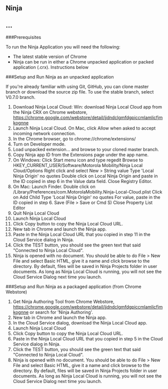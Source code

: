 ## Ninja

...
--------

###Prerequisites

To run the Ninja Application you will need the following:

-   The latest stable version of Chrome
-   Ninja can be run in either a Chrome unpacked application or packed application (.crx). Instructions below

###Setup and Run Ninja as an unpacked application

If you're already familiar with using Git, GitHub, you can clone master branch or download the source zip file.  To use the stable branch, select V0.7.0 branch.

1.  Download Ninja Local Cloud: Win: download Ninja Local Cloud app from the Ninja CRX on Chrome webstore, https://chrome.google.com/webstore/detail/jjdndclgmfdgpiccmlamlicfjmkognne
2.  Launch Ninja Local Cloud.  On Mac, click Allow when asked to accept incoming network connection.
3.  In the Chrome browser, go to chrome://chrome/extensions/
4.  Turn on Developer mode.
5.  Load unpacked extension... and browse to your cloned master branch.
6.  Copy Ninja app ID from the Extensions page under the app name.
7. On Windows:
    Click Start menu icon and type regedit
    Browse to HKEY_CURRENT_USER/Software/Motorola Mobility/Ninja Local Cloud/Options
    Right click and select New > String value
    Type 'Local Ninja Origin' no quotes 
    Double click on Local Ninja Origin and paste in the ID copied in step 6 in the Value data field. Close Registry Editor.
8. On Mac:
    Launch Finder.
    Double click on /Library/Preferences/com.MotorolaMobility.Ninja-Local-Cloud.plist
    Click on Add Child Type 'Local Ninja Origin' no quotes 
    For value, paste in the ID copied in step 6. 
    Save (File > Save or Cmd S) Close Property List Editor
9.  Quit Ninja Local Cloud
10. Launch Ninja Local Cloud
11. Click Copy button to copy the Ninja Local Cloud URL.
12. New tab in Chrome and launch the Ninja app.
13. Paste in the Ninja Local Cloud URL that you copied in step 11 in the Cloud Service dialog in Ninja.
14. Click the TEST button, you should see the green text that said "Connected to Ninja Local Cloud".
15. Ninja is opened with no document.  You should be able to do File > New File and select Basic HTML, give it a name and click browse to the directory.  By default, files will be saved in Ninja Projects folder in user documents.  As long as Ninja Local Cloud is running, you will not see the Cloud Service Dialog next time you launch.


###Setup and Run Ninja as a packaged application (from Chrome Webstore)

1.  Get Ninja Authoring Tool from Chrome Webstore, https://chrome.google.com/webstore/detail/jjdndclgmfdgpiccmlamlicfjmkognne or search for 'Ninja Authoring'.
2.  New tab in Chrome and launch the Ninja app.
3.  In the Cloud Service dialog, download the Ninja Local Cloud app.
4.  Launch Ninja Local Cloud
5.  Click Copy button to copy the Ninja Local Cloud URL.
6.  Paste in the Ninja Local Cloud URL that you copied in step 5 in the Cloud Service dialog in Ninja.
7.  Click the TEST button, you should see the green text that said "Connected to Ninja Local Cloud".
8.  Ninja is opened with no document.  You should be able to do File > New File and select Basic HTML, give it a name and click browse to the directory.  By default, files will be saved in Ninja Projects folder in user documents.  As long as Ninja Local Cloud is running, you will not see the Cloud Service Dialog next time you launch.
